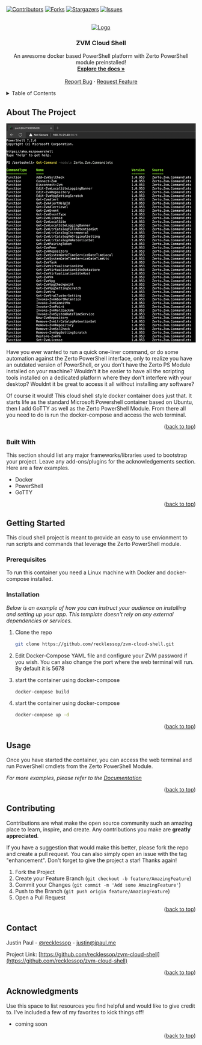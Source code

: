 <!-- Improved compatibility of back to top link: See: https://github.com/recklessop/zvm-cloud-shell/pull/73 -->
<a name="readme-top"></a>
<!--
*** Thanks for checking out the ZVM Cloud Shell. If you have a suggestion
*** that would make this better, please fork the repo and create a pull request
*** or simply open an issue with the tag "enhancement".
*** Don't forget to give the project a star!
*** Thanks again! Now go create something AMAZING! :D
-->



<!-- PROJECT SHIELDS -->
<!--
*** I'm using markdown "reference style" links for readability.
*** Reference links are enclosed in brackets [ ] instead of parentheses ( ).
*** See the bottom of this document for the declaration of the reference variables
*** for contributors-url, forks-url, etc. This is an optional, concise syntax you may use.
*** https://www.markdownguide.org/basic-syntax/#reference-style-links
-->
[![Contributors][contributors-shield]][contributors-url]
[![Forks][forks-shield]][forks-url]
[![Stargazers][stars-shield]][stars-url]
[![Issues][issues-shield]][issues-url]



<!-- PROJECT LOGO -->
<br />
<div align="center">
  <a href="https://github.com/recklessop/zvm-cloud-shell">
    <img src="logo.png" alt="Logo" width="80" height="80">
  </a>

  <h3 align="center">ZVM Cloud Shell</h3>

  <p align="center">
    An awesome docker based PowerShell platform with Zerto PowerShell module preinstalled!
    <br />
    <a href="https://github.com/recklessop/zvm-cloud-shell"><strong>Explore the docs »</strong></a>
    <br />
    <br />
    <a href="https://github.com/recklessop/zvm-cloud-shell/issues">Report Bug</a>
    ·
    <a href="https://github.com/recklessop/zvm-cloud-shell/issues">Request Feature</a>
  </p>
</div>



<!-- TABLE OF CONTENTS -->
<details>
  <summary>Table of Contents</summary>
  <ol>
    <li>
      <a href="#about-the-project">About The Project</a>
      <ul>
        <li><a href="#built-with">Built With</a></li>
      </ul>
    </li>
    <li>
      <a href="#getting-started">Getting Started</a>
      <ul>
        <li><a href="#prerequisites">Prerequisites</a></li>
        <li><a href="#installation">Installation</a></li>
      </ul>
    </li>
    <li><a href="#usage">Usage</a></li>
    <li><a href="#contributing">Contributing</a></li>
    <li><a href="#contact">Contact</a></li>
    <li><a href="#acknowledgments">Acknowledgments</a></li>
  </ol>
</details>



<!-- ABOUT THE PROJECT -->
## About The Project

[![Product Name Screen Shot][product-screenshot]](https://jpaul.me)

Have you ever wanted to run a quick one-liner command, or do some automation against the Zerto PowerShell interface, only to realize you have an outdated version of PowerShell, or you don't have the Zerto PS Module installed on your machine? Wouldn't it be easier to have all the scripting tools installed on a dedicated platform where they don't interfere with your desktop? Wouldnt it be great to access it all without installing any software?

Of course it would! This cloud shell style docker container does just that. It starts life as the standard Microsoft Powershell container based on Ubuntu, then I add GoTTY as well as the Zerto PowerShell Module. From there all you need to do is run the docker-compose and access the web terminal.

<p align="right">(<a href="#readme-top">back to top</a>)</p>



### Built With

This section should list any major frameworks/libraries used to bootstrap your project. Leave any add-ons/plugins for the acknowledgements section. Here are a few examples.

* Docker
* PowerShell
* GoTTY


<p align="right">(<a href="#readme-top">back to top</a>)</p>


<!-- GETTING STARTED -->
## Getting Started

This cloud shell project is meant to provide an easy to use envionment to run scripts and commands that leverage the Zerto PowerShell module. 

### Prerequisites

To run this container you need a Linux machine with Docker and docker-compose installed.

### Installation

_Below is an example of how you can instruct your audience on installing and setting up your app. This template doesn't rely on any external dependencies or services._

1. Clone the repo
   ```sh
   git clone https://github.com/recklessop/zvm-cloud-shell.git
   ```
   
2. Edit Docker-Compose YAML file and configure your ZVM password if you wish. You can also change the port where the web terminal will run. By default it is 5678

3. start the container using docker-compose
   ```sh
   docker-compose build
   ```

4. start the container using docker-compose
   ```sh
   docker-compose up -d 
   ```
   
<p align="right">(<a href="#readme-top">back to top</a>)</p>



<!-- USAGE EXAMPLES -->
## Usage

Once you have started the container, you can access the web terminal and run PowerShell cmdlets from the Zerto PowerShell Module.

_For more examples, please refer to the [Documentation](https://jpaul.me/zvm-cloud-shell)_

<p align="right">(<a href="#readme-top">back to top</a>)</p>



<!-- CONTRIBUTING -->
## Contributing

Contributions are what make the open source community such an amazing place to learn, inspire, and create. Any contributions you make are **greatly appreciated**.

If you have a suggestion that would make this better, please fork the repo and create a pull request. You can also simply open an issue with the tag "enhancement".
Don't forget to give the project a star! Thanks again!

1. Fork the Project
2. Create your Feature Branch (`git checkout -b feature/AmazingFeature`)
3. Commit your Changes (`git commit -m 'Add some AmazingFeature'`)
4. Push to the Branch (`git push origin feature/AmazingFeature`)
5. Open a Pull Request

<p align="right">(<a href="#readme-top">back to top</a>)</p>



<!-- CONTACT -->
## Contact

Justin Paul - [@recklessop](https://twitter.com/recklessop) - justin@jpaul.me

Project Link: [https://github.com/recklessop/zvm-cloud-shell](https://github.com/recklessop/zvm-cloud-shell)

<p align="right">(<a href="#readme-top">back to top</a>)</p>



<!-- ACKNOWLEDGMENTS -->
## Acknowledgments

Use this space to list resources you find helpful and would like to give credit to. I've included a few of my favorites to kick things off!

* coming soon

<p align="right">(<a href="#readme-top">back to top</a>)</p>



<!-- MARKDOWN LINKS & IMAGES -->
<!-- https://www.markdownguide.org/basic-syntax/#reference-style-links -->
[contributors-shield]: https://img.shields.io/github/contributors/recklessop/zvm-cloud-shell.svg?style=for-the-badge
[contributors-url]: https://github.com/recklessop/zvm-cloud-shell/graphs/contributors
[forks-shield]: https://img.shields.io/github/forks/recklessop/zvm-cloud-shell.svg?style=for-the-badge
[forks-url]: https://github.com/recklessop/zvm-cloud-shell/network/members
[stars-shield]: https://img.shields.io/github/stars/recklessop/zvm-cloud-shell.svg?style=for-the-badge
[stars-url]: https://github.com/recklessop/zvm-cloud-shell/stargazers
[issues-shield]: https://img.shields.io/github/issues/recklessop/zvm-cloud-shell.svg?style=for-the-badge
[issues-url]: https://github.com/recklessop/zvm-cloud-shell/issues
[product-screenshot]: screenshot.png
